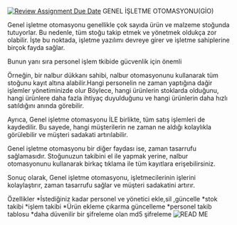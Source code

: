 [![Review Assignment Due Date](https://classroom.github.com/assets/deadline-readme-button-24ddc0f5d75046c5622901739e7c5dd533143b0c8e959d652212380cedb1ea36.svg)](https://classroom.github.com/a/QA5O9x4M)
                                            GENEL İŞLETME OTOMASYONU(GİO)

Genel işletme otomasyonu genellikle çok sayıda ürün ve malzeme stoğunda tutuyorlar. Bu nedenle, tüm stoğu takip etmek ve yönetmek oldukça zor olabilir. İşte bu noktada, işletme yazılımı devreye girer ve işletme sahiplerine birçok fayda sağlar.

Bunun yanı sıra personel işlem tkibide gücvenlik için önemli

Örneğin, bir nalbur dükkanı sahibi, nalbur otomasyonunu kullanarak tüm stoğunu kayıt altına alabilir.Hangi personelin ne zaman yaptığına dağir işlemler yönetiminizde olur Böylece, hangi ürünlerin stoklarda olduğunu, hangi ürünlere daha fazla ihtiyaç duyulduğunu ve hangi ürünlerin daha hızlı satıldığını anında görebilir.

Ayrıca, Genel işletme otomasyonu İLE birlikte, tüm satış işlemleri de kaydedilir. Bu sayede, hangi müşterilerin ne zaman ne aldığı kolaylıkla görülebilir ve müşteri sadakati artırılabilir.

Genel işletme otomasyonu bir diğer faydası ise, zaman tasarrufu sağlamasıdır. Stoğunuzun takibini el ile yapmak yerine, nalbur otomasyonunu kullanarak birkaç tıklama ile tüm kayıtlara erişebilirsiniz.

Sonuç olarak, Genel işletme otomasyonu, işletmecilerinin işlerini kolaylaştırır, zaman tasarrufu sağlar ve müşteri sadakatini artırır.

Özellikler 
*İstediğiniz kadar personel ve yönetici ekle,sil ,güncelle
*stok takibi
*işlem takibi
*Ürün ekleme çıkarma güncelleme
*personel takib tablosu 
*daha düvenilir bir şifreleme olan md5 şifreleme 
![READ ME](https://user-images.githubusercontent.com/116283119/235872944-2c1e1354-1bd0-4986-81f2-5800381ab21b.png)
